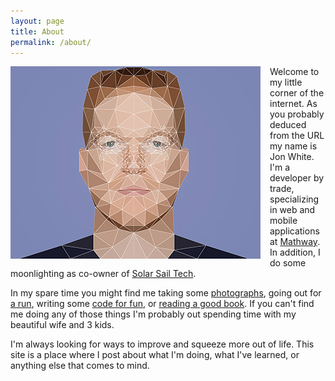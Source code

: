 ```yaml
---
layout: page
title: About
permalink: /about/
---
```


<img src="/images/headshot_blog.jpg" style="float:left; margin:0px 15px 15px 0px;"/> Welcome to my little corner of the internet.  As you probably deduced from the URL my name is Jon White.  I'm a developer by trade, specializing in web and mobile applications at <a href="https://mathway.com" target="_blank">Mathway</a>.  In addition, I do some moonlighting as co-owner of <a href="https://solarsail.io" target="_blank">Solar Sail Tech</a>. 

In my spare time  you might find me taking some <a href="https://500px.com/jjwhite01" target="_blank">photographs</a>, going out for <a href="https://www.strava.com/athletes/32848045" target="_blank">a run</a>, writing some <a href="https://github.com/jjwhite" target="_blank">code for fun</a>, or <a href="/books">reading a good book</a>.  If you can't find me doing any of those things I'm probably out spending time with my beautiful wife and 3 kids. 

I'm always looking for ways to improve and squeeze more out of life. This site is a place where I post about what I'm doing, what I've learned, or anything else that comes to mind. 
